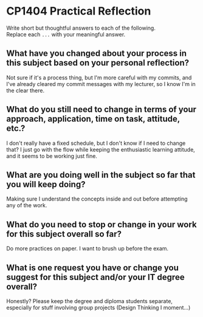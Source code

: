 # CP1404 Practical Reflection

Write short but thoughtful answers to each of the following.  
Replace each `...` with your meaningful answer.

## What have you changed about your process in this subject based on your personal reflection?

Not sure if it's a process thing, but I'm more careful with my commits, and I've already cleared my
commit messages with my lecturer, so I know I'm in the clear there.

## What do you still need to change in terms of your approach, application, time on task, attitude, etc.?

I don't really have a fixed schedule, but I don't know if I need to change that? I just go with the flow
while keeping the enthusiastic learning attitude, and it seems to be working just fine.

## What are you doing well in the subject so far that you will keep doing?

Making sure I understand the concepts inside and out before attempting any of the work.

## What do you need to stop or change in your work for this subject overall so far?

Do more practices on paper. I want to brush up before the exam.

## What is one request you have or change you suggest for this subject and/or your IT degree overall?

Honestly? Please keep the degree and diploma students separate, especially for stuff
involving group projects (Design Thinking I moment...)

